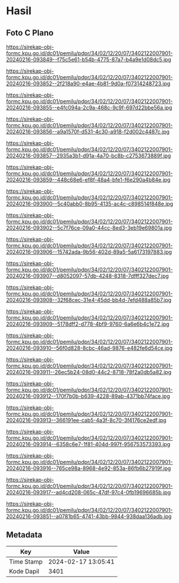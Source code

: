 # Hasil

## Foto C Plano

https://sirekap-obj-formc.kpu.go.id/dc01/pemilu/pdpr/34/02/12/20/07/3402122007901-20240216-093849--f75c5e61-b54b-4775-87a7-b4a9e1d08dc5.jpg

https://sirekap-obj-formc.kpu.go.id/dc01/pemilu/pdpr/34/02/12/20/07/3402122007901-20240216-093852--2f218a90-e4ae-4b81-9d0a-f07314248723.jpg

https://sirekap-obj-formc.kpu.go.id/dc01/pemilu/pdpr/34/02/12/20/07/3402122007901-20240216-093855--e4fc094a-2c9a-468c-9c9f-697d22bbe56a.jpg

https://sirekap-obj-formc.kpu.go.id/dc01/pemilu/pdpr/34/02/12/20/07/3402122007901-20240216-093856--a9a1570f-d531-4c30-a918-f2d002c4487c.jpg

https://sirekap-obj-formc.kpu.go.id/dc01/pemilu/pdpr/34/02/12/20/07/3402122007901-20240216-093857--2935a3b1-d91a-4a70-bc8b-c2753673889f.jpg

https://sirekap-obj-formc.kpu.go.id/dc01/pemilu/pdpr/34/02/12/20/07/3402122007901-20240216-093859--448c68e6-ef8f-48a4-bfe1-f6e290a4b84e.jpg

https://sirekap-obj-formc.kpu.go.id/dc01/pemilu/pdpr/34/02/12/20/07/3402122007901-20240216-093900--5c40abb0-8b95-4135-ac4c-c898514f848e.jpg

https://sirekap-obj-formc.kpu.go.id/dc01/pemilu/pdpr/34/02/12/20/07/3402122007901-20240216-093902--5c7f76ce-09a0-44cc-8ed3-3eb19e69801a.jpg

https://sirekap-obj-formc.kpu.go.id/dc01/pemilu/pdpr/34/02/12/20/07/3402122007901-20240216-093906--15742ada-9b56-402d-89a5-5a6173197883.jpg

https://sirekap-obj-formc.kpu.go.id/dc01/pemilu/pdpr/34/02/12/20/07/3402122007901-20240216-093907--d8052097-57db-4248-8318-7dfff327dec7.jpg

https://sirekap-obj-formc.kpu.go.id/dc01/pemilu/pdpr/34/02/12/20/07/3402122007901-20240216-093908--32f68cec-31e4-45dd-bb4d-7efd488a85b7.jpg

https://sirekap-obj-formc.kpu.go.id/dc01/pemilu/pdpr/34/02/12/20/07/3402122007901-20240216-093909--5178dff2-d778-4bf9-9760-6a6e6b4c1e72.jpg

https://sirekap-obj-formc.kpu.go.id/dc01/pemilu/pdpr/34/02/12/20/07/3402122007901-20240216-093910--56f0d828-8cbc-46ad-9876-e482fe6d54ce.jpg

https://sirekap-obj-formc.kpu.go.id/dc01/pemilu/pdpr/34/02/12/20/07/3402122007901-20240216-093911--26ec5b24-08d0-44c2-8718-78f2a0db5a82.jpg

https://sirekap-obj-formc.kpu.go.id/dc01/pemilu/pdpr/34/02/12/20/07/3402122007901-20240216-093912--170f7b0b-b639-4228-89ab-4371bb74face.jpg

https://sirekap-obj-formc.kpu.go.id/dc01/pemilu/pdpr/34/02/12/20/07/3402122007901-20240216-093913--366191ee-cab5-4a3f-8c70-3f4176ce2edf.jpg

https://sirekap-obj-formc.kpu.go.id/dc01/pemilu/pdpr/34/02/12/20/07/3402122007901-20240216-093914--6358c6e7-1f81-404d-997f-956753573393.jpg

https://sirekap-obj-formc.kpu.go.id/dc01/pemilu/pdpr/34/02/12/20/07/3402122007901-20240216-093916--765ce98a-8968-4e92-853a-86fb6b27919f.jpg

https://sirekap-obj-formc.kpu.go.id/dc01/pemilu/pdpr/34/02/12/20/07/3402122007901-20240216-093917--ad4cd208-065c-47df-97c4-0fb19696685b.jpg

https://sirekap-obj-formc.kpu.go.id/dc01/pemilu/pdpr/34/02/12/20/07/3402122007901-20240216-093851--a0781b65-4741-43bb-9844-938daa136adb.jpg


## Metadata

| Key        | Value               |
| ---------- | ------------------- |
| Time Stamp | 2024-02-17 13:05:41 |
| Kode Dapil | 3401                |



